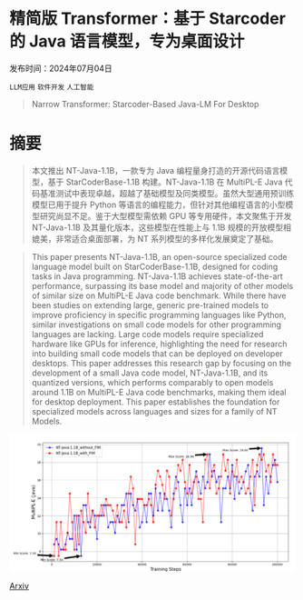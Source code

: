 # 精简版 Transformer：基于 Starcoder 的 Java 语言模型，专为桌面设计

发布时间：2024年07月04日

`LLM应用` `软件开发` `人工智能`

> Narrow Transformer: Starcoder-Based Java-LM For Desktop

# 摘要

> 本文推出 NT-Java-1.1B，一款专为 Java 编程量身打造的开源代码语言模型，基于 StarCoderBase-1.1B 构建。NT-Java-1.1B 在 MultiPL-E Java 代码基准测试中表现卓越，超越了基础模型及同类模型。虽然大型通用预训练模型已用于提升 Python 等语言的编程能力，但针对其他编程语言的小型模型研究尚显不足。鉴于大型模型需依赖 GPU 等专用硬件，本文聚焦于开发 NT-Java-1.1B 及其量化版本，这些模型在性能上与 1.1B 规模的开放模型相媲美，非常适合桌面部署，为 NT 系列模型的多样化发展奠定了基础。

> This paper presents NT-Java-1.1B, an open-source specialized code language model built on StarCoderBase-1.1B, designed for coding tasks in Java programming. NT-Java-1.1B achieves state-of-the-art performance, surpassing its base model and majority of other models of similar size on MultiPL-E Java code benchmark. While there have been studies on extending large, generic pre-trained models to improve proficiency in specific programming languages like Python, similar investigations on small code models for other programming languages are lacking. Large code models require specialized hardware like GPUs for inference, highlighting the need for research into building small code models that can be deployed on developer desktops. This paper addresses this research gap by focusing on the development of a small Java code model, NT-Java-1.1B, and its quantized versions, which performs comparably to open models around 1.1B on MultiPL-E Java code benchmarks, making them ideal for desktop deployment. This paper establishes the foundation for specialized models across languages and sizes for a family of NT Models.

![精简版 Transformer：基于 Starcoder 的 Java 语言模型，专为桌面设计](../../../paper_images/2407.03941/event_scores.png)

[Arxiv](https://arxiv.org/abs/2407.03941)